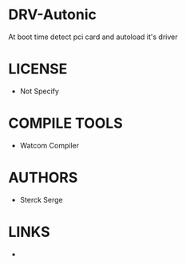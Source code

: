 DRV-Autonic
===========

At boot time detect pci card and autoload it's driver


LICENSE
===============
* Not Specify

COMPILE TOOLS
===============
* Watcom Compiler
 
AUTHORS
===============
* Sterck Serge

LINKS
===============
* 
